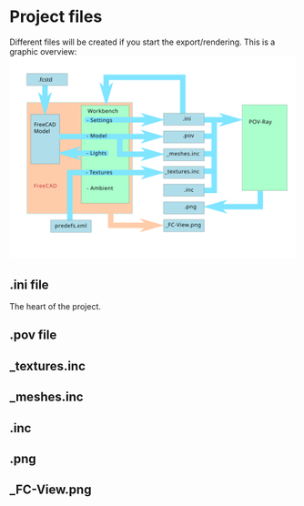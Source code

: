 # Project files
Different files will be created if you start the export/rendering.
This is a graphic overview:
![Project Files](./Projectfiles.svg)
## .ini file
The heart of the project.
## .pov file
## _textures.inc
## _meshes.inc
## .inc
## .png
## _FC-View.png 
